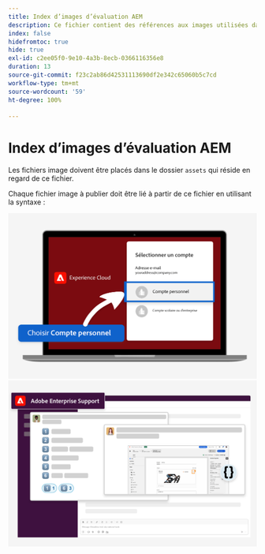 ```yaml
---
title: Index d’images d’évaluation AEM
description: Ce fichier contient des références aux images utilisées dans les supports marketing d’évaluation AEM.
index: false
hidefromtoc: true
hide: true
exl-id: c2ee05f0-9e10-4a3b-8ecb-0366116356e8
duration: 13
source-git-commit: f23c2ab86d42531113690df2e342c65060b5c7cd
workflow-type: tm+mt
source-wordcount: '59'
ht-degree: 100%

---
```


# Index d’images d’évaluation AEM

Les fichiers image doivent être placés dans le dossier `assets` qui réside en regard de ce fichier.

Chaque fichier image à publier doit être lié à partir de ce fichier en utilisant la syntaxe :

![Compte personnel d’image d’e-mail prêt à l’évaluation.](./assets/select-personal-account.png)
![Image d’e-mail Slack.](./assets/Slack-email-image.png)
